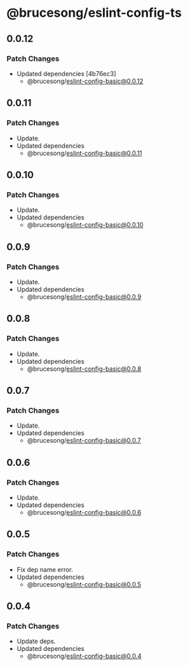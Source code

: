 # @brucesong/eslint-config-ts

## 0.0.12

### Patch Changes

- Updated dependencies [4b76ec3]
  - @brucesong/eslint-config-basic@0.0.12

## 0.0.11

### Patch Changes

- Update.
- Updated dependencies
  - @brucesong/eslint-config-basic@0.0.11

## 0.0.10

### Patch Changes

- Update.
- Updated dependencies
  - @brucesong/eslint-config-basic@0.0.10

## 0.0.9

### Patch Changes

- Update.
- Updated dependencies
  - @brucesong/eslint-config-basic@0.0.9

## 0.0.8

### Patch Changes

- Update.
- Updated dependencies
  - @brucesong/eslint-config-basic@0.0.8

## 0.0.7

### Patch Changes

- Update.
- Updated dependencies
  - @brucesong/eslint-config-basic@0.0.7

## 0.0.6

### Patch Changes

- Update.
- Updated dependencies
  - @brucesong/eslint-config-basic@0.0.6

## 0.0.5

### Patch Changes

- Fix dep name error.
- Updated dependencies
  - @brucesong/eslint-config-basic@0.0.5

## 0.0.4

### Patch Changes

- Update deps.
- Updated dependencies
  - @brucesong/eslint-config-basic@0.0.4

